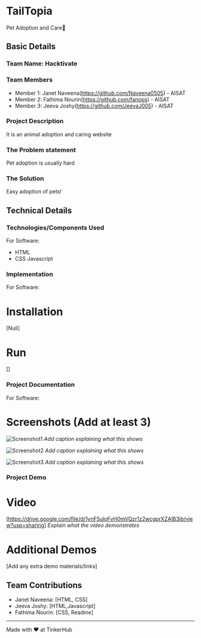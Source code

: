 # TailTopia
  Pet Adoption and Care🎯


## Basic Details
### Team Name: Hacktivate


### Team Members
- Member 1: Janet Naveena(https://github.com/Naveena0505) - AISAT
- Member 2: Fathima Nourin(https://github.com/fanops) - AISAT
- Member 3: Jeeva Joshy(https://github.com/JeevaJ005) - AISAT


### Project Description
It is an animal adoption and caring website

### The Problem statement
Pet adoption is usually hard

### The Solution
Easy adoption of pets!

## Technical Details
### Technologies/Components Used
For Software:
- HTML
- CSS
  Javascript


### Implementation
For Software:
# Installation
[Null]

# Run
[]

### Project Documentation
For Software:

# Screenshots (Add at least 3)
![Screenshot1](https://drive.google.com/file/d/1xxAmsHS_2nyTCPPDpJaQvaczsOF0hiwW/view?usp=sharing)
*Add caption explaining what this shows*

![Screenshot2](https://drive.google.com/file/d/1XzhoaH5u1NZ2wHK30kXUQTFYdNQpy0mL/view?usp=sharing)
*Add caption explaining what this shows*

![Screenshot3](https://drive.google.com/file/d/1T6jwKjJvNDoAJM-4_w0YRdwV3nPu8KbM/view?usp=drive_link)
*Add caption explaining what this shows*


### Project Demo
# Video
[https://drive.google.com/file/d/1ynF5uloFvH0mVQzr1z2wcgprXZAlB3ib/view?usp=sharing]
*Explain what the video demonstrates*

# Additional Demos
[Add any extra demo materials/links]

## Team Contributions
- Janet Naveena: [HTML, CSS]
- Jeeva Joshy: [HTML,Javascript]
- Fathima Nourin: [CSS, Readme]

---
Made with ❤️ at TinkerHub
